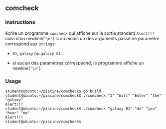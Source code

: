 ## comcheck

### Instructions

écrire un programme `comcheck` qui affiche sur la sortie standard `Alert!!!` suivi d'un newline(`'\n'`) si au moins un des arguments passé ne paramètre correspond aux `strings`:

- `01`, `galaxy` ou `galaxy 01`.

- si aucun des paramètres correspeond, le programme affiche un newline(`'\n'`).

### Usage

```console
student@ubuntu:~/piscine/comcheck$ go build
student@ubuntu:~/piscine/comcheck$ ./comcheck "I" "Will" "Enter" "the" "galaxy"
Alert!!!
student@ubuntu:~/piscine/comcheck$ ./comcheck "galaxy 01" "do" "you" "hear" "me"
Alert!!!
student@ubuntu:~/piscine/comcheck$
```
